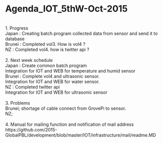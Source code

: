 # Agenda_IOT_5thW-Oct-2015
<br>
1. Progress<br>
Japan : Creating batch program collected data from sensor and send it to database<br>
Brunei : Completed vol3. How is vol4 ?<br>
NZ : Completed vol4. how is twitter api ?<br>
<br>
2. Next week schedule <br>
Japan : Create common batch program<br> 
        Integration for IOT and WEB for temperature and humid sensor<br>
Brunei : Complete vol4 and ultrasonic sensor.<br>
         Integration for IOT and WEB for water sensor.<br>
NZ : Completed twitter api<br>
     Integration for IOT and WEB for ultrasonic sensor<br>
<br>
3. Problems<br>
Brunei; shortage of cable connect from GrovePi to sensor.<br>
NZ; <br>
<br>
4. Manual for mailing function and notification of mail address<br>
https://github.com/2015-GlobalPBL/development/blob/master/IOT/infrastructure/mail/readme.MD